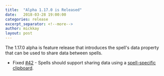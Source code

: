 ```yaml
---
title:  "Alpha 1.17.0 is Released"
date:   2018-03-28 19:00:00
categories: release
excerpt_separator: <!--more-->
author: mickkay
layout: post
---
```

The 1.17.0 alpha is feature release that introduces the spell's data property that can be used to share data between spells.
<!--more-->

* Fixed [#42](https://github.com/wizards-of-lua/wizards-of-lua/issues/42) - Spells should support sharing data using a [spell-specific clipboard](/versions/current/modules/Spell/#data). 
